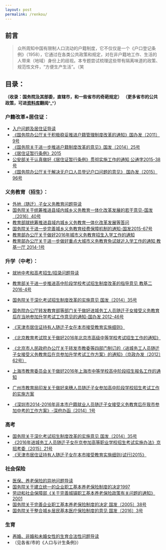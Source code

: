 ```yaml
---
layout: post
permalink: /renkou/
---
```

## 前言  
> 众所周知中国有限制人口流动的户籍制度，它不仅仅是一个《户口登记条例》（1958），它通过在各类公共政策和规定，对在非户籍地工作、生活的人带来（地域）身份上的歧视。本专题尝试梳理这些带有隔离味道的政策、规范性文件，“方便生产生活”。（笑

## 目录：
**（收录：国务院及其部委，直辖市，和一些省市的奇葩规定）**
**（更多省市的公共政策，可进[资料库](https://github.com/mdrights/mirror-CN/tree/master/28%E5%B8%82%E4%BA%BA%E5%8F%A3%E6%94%BF%E7%AD%96%E6%95%B0%E6%8D%AE)翻阅^_^）**  
  

### 户籍改革+居住证：

+ [入户问题及居住证导读]()
+ [《国务院办公厅关于积极稳妥推进户籍管理制度改革的通知》国办发〔2011〕9号]()
+ [《国务院关于进一步推进户籍制度改革的意见》国发〔2014〕25号]()
+ [《居住证暂行条例》2015]()
+ [公安部关于认真做好《居住证暂行条例》贯彻实施工作的通知 公通字2015-38号]()
+ [《国务院办公厅关于解决无户口人员登记户口问题的意见》 国办发〔2015〕96号]()


### 义务教育（招生）：

- [外地（随迁）子女义务教育问题导读]()
- [国务院关于统筹推进县域内城乡义务教育一体化改革发展的若干意见-国发〔2016〕40号]()
- [教育部就统筹推进县域内城乡义务教育一体化改革发展等答问]()
- [国务院关于进一步完善城乡义务教育经费保障机制的通知-国发2015-67号]()  
- [教育部办公厅关于做好2016年城市义务教育招生入学工作的通知]()
- [教育部办公厅关于进一步做好重点大城市义务教育免试就近入学工作的通知 教基一厅 2014-1号]()

### 升学（中考）：  

- [就地中考和高考招生/招录问题导读]()
- [教育部关于进一步推进高中阶段学校考试招生制度改革的指导意见 教基二 2016-4号]()
- [国务院关于深化考试招生制度改革的实施意见 国发〔2014〕35号]()
- [国务院办公厅转发教育部等部门关于做好进城务工人员随迁子女接受义务教育后在当地参加升学考试工作意见的通知-国办发 2012-46号]()

- [《天津市居住证持有人随迁子女在本市接受教育实施细则》]()
- [《北京教育考试院关于做好2016年北京市高级中等学校考试招生工作的通知》]()
- [《北京市人民政府办公厅关于转发市教委等四部门制订的〈进城务工人员随迁子女接受义务教育后在京参加升学考试工作方案〉的通知》（京政办发〔2012〕62号）]()
- [上海市教育委员会关于做好2016年上海市中等学校高中阶段招生报名工作的通知]()
- [广州市教育局印发关于做好来穗人员随迁子女参加高中阶段学校招生考试工作的实施方案]()
- [《深圳市2014-2016年非本市户籍就业人员随迁子女接受义务教育后在我市参加中考的工作方案》-深府办函〔2014〕1号]() 

### 高考  
- [国务院关于深化考试招生制度改革的实施意见 国发〔2014〕35号]()
- [《2016年进城务工人员随迁子女在京参加高等职业学校招生考试实施办法》京招考委〔2015〕21号]()
- [《天津市居住证持有人随迁子女在本市接受教育实施细则(试行)2015》]()

### 社会保险  

- [医保、养老保险的异地问题导读]()
- [国务院关于建立统一的企业职工基本养老保险制度的决定1997]()
- [劳动和社会保障部《关于完善城镇职工基本养老保险政策有关问题的通知》2001]() 
- [国务院关于完善企业职工基本养老保险制度的决定 国发〔2005〕38号]()  
- [国务院关于整合城乡居民基本医疗保险制度的意见 国发〔2016〕3号]()

### 生育  

- [再婚、非婚和未婚女性的生育合法性问题导读]()
- （见各省/市的《人口与计生条例》）

